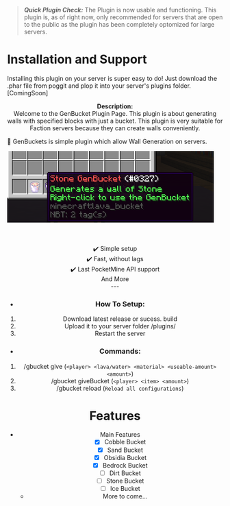 > __*Quick Plugin Check:*__ The Plugin is now usable and functioning. This plugin is, as of right now, only recommended for servers that are open to the public as the plugin has been completely optomized for large servers.

# Installation and Support
Installing this plugin on your server is super easy to do! Just download the .phar file from poggit and plop it into your server's plugins folder. [ComingSoon]

<p align="center">
  <b>Description:</b><br>
Welcome to the GenBucket Plugin Page. This plugin is about generating walls with specified blocks with just a bucket. This plugin is very suitable for Faction servers because they can create walls conveniently.
  
🦅 GenBuckets is simple plugin which allow Wall Generation on servers.

<a align="right"><img src="https://github.com/ConstructStudios/GenBuckets/blob/master/GBucketImage.png"></img></a>
<div align="center">
</a>
    <br><br>
    ✔️ Simple setup
    <br>
    ✔️ Fast, without lags
    <br>
    ✔️ Last PocketMine API support
    <br>
    And More
    <br>
---

- <h3>How To Setup:</h3>
 1. Download latest release or sucess. build
 2. Upload it to your server folder /plugins/
 3. Restart the server
 
-  <h3>Commands:</h3>
1. /gbucket give (`<player> <lava/water> <material> <useable-amount> <amount>`)
2. /gbucket giveBucket (`<player> <item> <amount>`)
3. /gbucket reload (`Reload all configurations`)

# Features
- Main Features
  - [x] Cobble Bucket
  - [x] Sand Bucket
  - [x] Obsidia Bucket
  - [x] Bedrock Bucket
  - [ ] Dirt Bucket
  - [ ] Stone Bucket
  - [ ] Ice Bucket
  - More to come...
